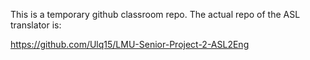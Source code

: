 This is a temporary github classroom repo.
The actual repo of the ASL translator is:

https://github.com/Ulq15/LMU-Senior-Project-2-ASL2Eng
